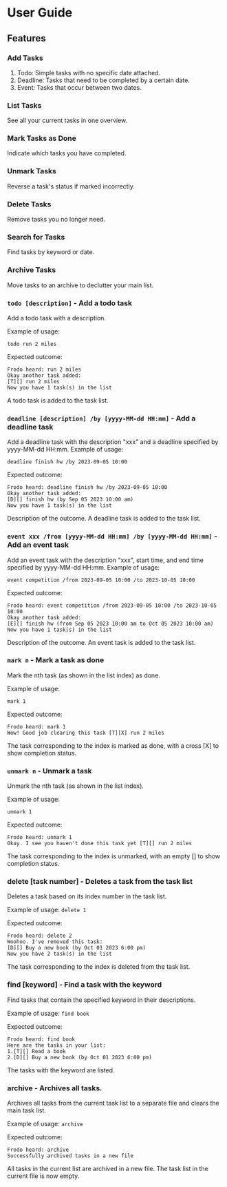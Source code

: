 # User Guide

## Features 
### Add Tasks
1. Todo: Simple tasks with no specific date attached.
2. Deadline: Tasks that need to be completed by a certain date.
3. Event: Tasks that occur between two dates.
### List Tasks
See all your current tasks in one overview.

### Mark Tasks as Done
Indicate which tasks you have completed.

### Unmark Tasks
Reverse a task's status if marked incorrectly.

### Delete Tasks
Remove tasks you no longer need.

### Search for Tasks
Find tasks by keyword or date.

### Archive Tasks
Move tasks to an archive to declutter your main list.

### `todo [description]` - Add a todo task

Add a todo task with a description.

Example of usage: 

`todo run 2 miles`

Expected outcome:
```
Frodo heard: run 2 miles
Okay another task added:
[T][] run 2 miles
Now you have 1 task(s) in the list
```
A todo task is added to the task list.

### `deadline [description] /by [yyyy-MM-dd HH:mm]` - Add a deadline task

Add a deadline task with the description "xxx" and a deadline specified by
yyyy-MM-dd HH:mm.
Example of usage:

`deadline finish hw /by 2023-09-05 10:00`

Expected outcome:
```
Frodo heard: deadline finish hw /by 2023-09-05 10:00
Okay another task added:
[D][] finish hw (by Sep 05 2023 10:00 am)
Now you have 1 task(s) in the list
```
Description of the outcome.
A deadline task is added to the task list.



### `event xxx /from [yyyy-MM-dd HH:mm] /by [yyyy-MM-dd HH:mm]` - Add an event task

Add an event task with the description "xxx", start time,
and end time specified by yyyy-MM-dd HH:mm.
Example of usage:

`event competition /from 2023-09-05 10:00 /to 2023-10-05 10:00`

Expected outcome:
```
Frodo heard: event competition /from 2023-09-05 10:00 /to 2023-10-05 10:00
Okay another task added:
[E][] finish hw (from Sep 05 2023 10:00 am to Oct 05 2023 10:00 am)
Now you have 1 task(s) in the list
```

Description of the outcome.
An event task is added to the task list.


### `mark n` - Mark a task as done

Mark the nth task (as shown in the list index) as done.

Example of usage:

`mark 1`

Expected outcome:
```
Frodo heard: mark 1
Wow! Good job clearing this task [T][X] run 2 miles
```
The task corresponding to the index is marked as done, with a cross [X] to show completion status.


### `unmark n` - Unmark a task

Unmark the nth task (as shown in the list index).

Example of usage:

`unmark 1`

Expected outcome:
```
Frodo heard: unmark 1
Okay. I see you haven't done this task yet [T][] run 2 miles
```
The task corresponding to the index is unmarked, with an empty [] to show completion status.

### delete [task number] - Deletes a task from the task list
Deletes a task based on its index number in the task list.

Example of usage:
`delete 1`

Expected outcome:
```
Frodo heard: delete 2
Woohoo. I've removed this task:
[D][] Buy a new book (by Oct 01 2023 6:00 pm)
Now you have 2 task(s) in the list
```
The task corresponding to the index is deleted from the task list.

### find [keyword] - Find a task with the keyword
Find tasks that contain the specified keyword in their descriptions.

Example of usage:
`find book`

Expected outcome:
```
Frodo heard: find book
Here are the tasks in your list:
1.[T][] Read a book
2.[D][] Buy a new book (by Oct 01 2023 6:00 pm)
```
The tasks with the keyword are listed.

### archive - Archives all tasks.
Archives all tasks from the current task list to a separate file and clears the main task list.

Example of usage:
`archive`

Expected outcome:
```
Frodo heard: archive
Successfully archived tasks in a new file
```
All tasks in the current list are archived in a new file. The task list in the current file is now empty.